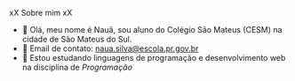  xX Sobre mim xX


- 👋 Olá, meu nome é Nauã, sou aluno do Colégio São Mateus (CESM) na cidade de São Mateus do Sul.   
- 👋 Email de contato: naua.silva@escola.pr.gov.br
- 👀 Estou estudando linguagens de programação e desenvolvimento web na disciplina de *Programação*

